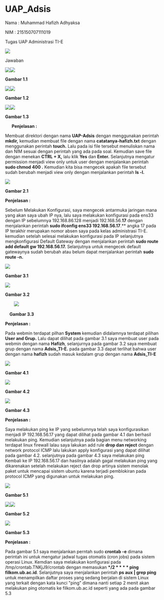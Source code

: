 # UAP_Adsis

Nama	: Muhammad Hafizh Adhyaksa

NIM	: 215150707111019

Tugas UAP Administrasi TI-E

![](Aspose.Words.7ec84313-4080-485d-ad67-41cc1740f490.001.jpeg)


Jawaban

![](Aspose.Words.7ec84313-4080-485d-ad67-41cc1740f490.002.png)![](Aspose.Words.7ec84313-4080-485d-ad67-41cc1740f490.003.png)

**Gambar 1.1**

![](Aspose.Words.7ec84313-4080-485d-ad67-41cc1740f490.002.png)![](Aspose.Words.7ec84313-4080-485d-ad67-41cc1740f490.004.png)

**Gambar 1.2**



![](Aspose.Words.7ec84313-4080-485d-ad67-41cc1740f490.002.png)![](Aspose.Words.7ec84313-4080-485d-ad67-41cc1740f490.005.png)

**Gambar 1.3** 

`	`**Penjelasan :**

Membuat direktori dengan nama **UAP-Adsis** dengan menggunakan perintah **mkdir,** kemudian membuat file dengan nama **catatanya-hafizh.txt** dengan menggunakan perintah **touch.** Lalu pada isi file tersebut menuliskan nama dan NIM sesuai dengan perintah yang ada pada soal. Kemudian save file dengan menekan **CTRL + X,** lalu klik **Yes** dan **Enter.** Selanjutnya mengatur permission menjadi view only untuk user dengan menjalankan perintah **sudo chmod 400 <Nama File>.** Kemudian kita bisa mengecek apakah file tersebut sudah berubah menjadi view only dengan menjalankan perintah **ls -l.**

![](Aspose.Words.7ec84313-4080-485d-ad67-41cc1740f490.006.png)

**Gambar 2.1**

**Penjelasan :**

Sebelum Melakukan Konfigurasi, saya mengecek antarmuka jaringan mana yang akan saya ubah IP nya, lalu saya melakukan konfigurasi pada ens33 dengan IP sebelumnya 192.168.86.128 menjadi 192.168.56.**17** dengan menjalankan perintah **sudo ifconfig ens33 192.168.56.17**.** angka 17 pada IP terakhir merupakan nomor absen saya pada kelas administrasi TI-E. kemudian setelah selesai melakukan konfigurasi pada IP selanjutnya mengkonfigurasi Default Gateway dengan menjalankan perintah **sudo route add default gw 192.168.56.17.** Selanjutnya untuk mengecek default gatewaynya sudah berubah atau belum dapat menjalankan perintah **sudo route -n.**



![](Aspose.Words.7ec84313-4080-485d-ad67-41cc1740f490.007.png)

**Gambar 3.1**

![](Aspose.Words.7ec84313-4080-485d-ad67-41cc1740f490.008.png)

**Gambar 3.2**



`    `**![](Aspose.Words.7ec84313-4080-485d-ad67-41cc1740f490.009.png)**

`  `**Gambar 3.3**

**Penjelasan :**

Pada webmin terdapat pilhan **System** kemudian didalamnya terdapat pilihan **User and Grup.** Lalu dapat dilihat pada gambar 3.1 saya membuat user pada webmin dengan nama **Hafizh**, selanjurnya pada gambar 3.2 saya membuat grup dengan nama **Adsis\_TI-E.** pada gambar 3.3 dapat terlihat bahwa user dengan nama **hafizh** sudah masuk kedalam grup dengan nama **Adsis\_TI-E**


![](Aspose.Words.7ec84313-4080-485d-ad67-41cc1740f490.010.png)

**Gambar 4.1**

![](Aspose.Words.7ec84313-4080-485d-ad67-41cc1740f490.011.png)

**Gambar 4.2**

![](Aspose.Words.7ec84313-4080-485d-ad67-41cc1740f490.012.png)

**Gambar 4.3**

**Penjelasan :**

Saya melakukan ping ke IP yang sebelumnya telah saya konfigurasikan menjadi IP 192.168.56.17 yang dapat dilihat pada gambar 4.1 dan berhasil melakukan ping. Kemudian selanjutnya pada bagian menu networking terdapat linux firewall lalau saya lakukan add rule **drop dan reject** dengan network protocol ICMP lalu lakukan apply konfigurasi yang dapat dilihat pada gambar 4.2. selanjutnya pada gambar 4.3 saya melakukan ping Kembali ke IP 192.168.56.17 dan hasilnya adalah gagal melakukan ping yang dikarenakan setelah melakukan reject dan drop artinya sistem menolak paket untuk mencapai sistem ubuntu karena terjadi pemblokiran pada protocol ICMP yang digunakan untuk melakukan ping.


![](Aspose.Words.7ec84313-4080-485d-ad67-41cc1740f490.013.png)

**Gambar 5.1**

![](Aspose.Words.7ec84313-4080-485d-ad67-41cc1740f490.014.png)![](Aspose.Words.7ec84313-4080-485d-ad67-41cc1740f490.015.png)

**Gambar 5.2**

![](Aspose.Words.7ec84313-4080-485d-ad67-41cc1740f490.016.png)

**Gambar 5.3**

**Penjelasan :**

Pada gambar 5.1 saya menjalankan perntah sudo **crontab -e** dimana perintah ini untuk mengatur jadwal tugas otomatis (cron jobs) pada sistem operasi Linux. Kemdian saya melakukan konfigurasi pada /tmp/crontab.TNKjJ9/crontab dengan memasukan **\*/2 \* \* \* \* ping filkom.ub.ac.id**. Selanjutnya saya menjalankan perintah **ps aux | grep ping** untuk menampilkan daftar proses yang sedang berjalan di sistem Linux yang terkait dengan kata kunci "ping" dimana nanti setiap 2 menit akan melakukan ping otomatis ke filkom.ub.ac.id seperti yang ada pada gambar 5.3


